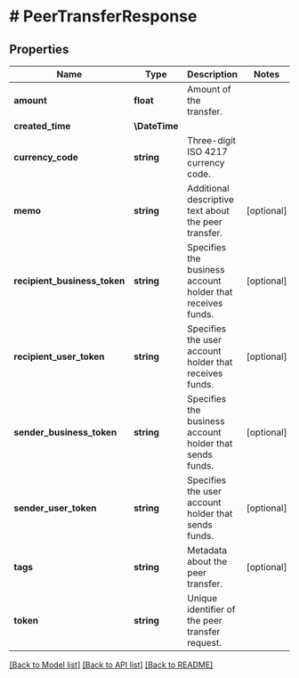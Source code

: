 # # PeerTransferResponse

## Properties

Name | Type | Description | Notes
------------ | ------------- | ------------- | -------------
**amount** | **float** | Amount of the transfer. |
**created_time** | **\DateTime** |  |
**currency_code** | **string** | Three-digit ISO 4217 currency code. |
**memo** | **string** | Additional descriptive text about the peer transfer. | [optional]
**recipient_business_token** | **string** | Specifies the business account holder that receives funds. | [optional]
**recipient_user_token** | **string** | Specifies the user account holder that receives funds. | [optional]
**sender_business_token** | **string** | Specifies the business account holder that sends funds. | [optional]
**sender_user_token** | **string** | Specifies the user account holder that sends funds. | [optional]
**tags** | **string** | Metadata about the peer transfer. | [optional]
**token** | **string** | Unique identifier of the peer transfer request. |

[[Back to Model list]](../../README.md#models) [[Back to API list]](../../README.md#endpoints) [[Back to README]](../../README.md)

